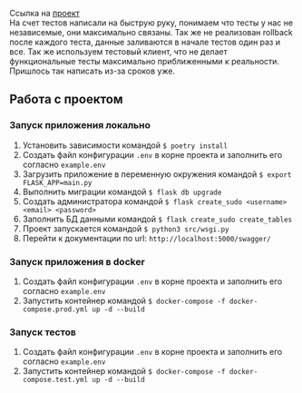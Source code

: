 Ссылка на [проект](https://github.com/KenKi2002/Auth_sprint_1)  
На счет тестов написали на быструю руку, понимаем что тесты у нас не независемые, они максимально связаны. Так же не реализован rollback после каждого теста, данные заливаются в начале тестов один раз и все. Так же используем тестовый клиент, что не делает функциональные тесты максимально приближенными к реальности. Пришлось так написать из-за сроков уже.

## Работа с проектом

### Запуск приложения локально
1. Установить зависимости командой
    ```$ poetry install```
2. Создать файл конфигурации ```.env``` в корне проекта и заполнить его согласно ```example.env ```
3. Загрузить приложение в переменную окружения командой
    ```$ export FLASK_APP=main.py```
4. Выполнить миграции командой
    ```$ flask db upgrade```
5. Создать администратора командой
    ```$ flask create_sudo <username> <email> <password>```
6. Заполнить БД данными командой
    ```$ flask create_sudo create_tables```
7. Проект запускается командой
    ```$ python3 src/wsgi.py```
8. Перейти к документации по url: ```http://localhost:5000/swagger/ ```

### Запуск приложения в docker
1. Создать файл конфигурации ```.env``` в корне проекта и заполнить его согласно ```example.env ```
2. Запустить контейнер командой
    ```$ docker-compose -f docker-compose.prod.yml up -d --build```

### Запуск тестов
1. Создать файл конфигурации ```.env``` в корне проекта и заполнить его согласно ```example.env ```
2. Запустить контейнер командой
    ```$ docker-compose -f docker-compose.test.yml up -d --build```
